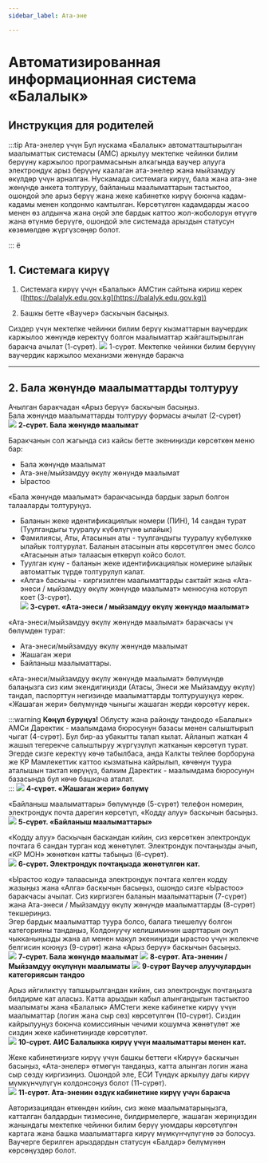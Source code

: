 ```yaml
---
sidebar_label: Ата-эне

---
```


# Автоматизированная информационная система «Балалык»  
## Инструкция для родителей
:::tip   Ата-энелер үчүн
Бул нускама «Балалык» автоматташтырылган маалыматтык системасы (АМС) аркылуу мектепке чейинки билим берүүнү каржылоо программасынын алкагында ваучер алууга электрондук арыз берүүнү каалаган ата-энелер жана мыйзамдуу өкүлдөр үчүн арналган.
Нускамада системага кирүү, бала жана ата-эне жөнүндө анкета толтуруу, байланыш маалыматтарын тастыктоо, ошондой эле арыз берүү жана жеке кабинетке кирүү боюнча кадам-кадамы менен колдонмо камтылган.
Көрсөтүлгөн кадамдарды жасоо менен өз алдынча жана оңой эле бардык каттоо жол-жоболорун өтүүгө жана өтүнмө берүүгө, ошондой эле системада арыздын статусун көзөмөлдөө жүргүзсөңөр болот.

:::
ё

## 1. Системага кирүү

1. Системага кирүү үчүн «Балалык» АМСтин сайтына кириш керек  ([https://balalyk.edu.gov.kg](https://balalyk.edu.gov.kg))  

2. Башкы бетте «Ваучер» баскычын басыңыз.
<!-- ![](/img/vaucher/parentkg/vaucher.png) -->

Сиздер үчүн мектепке чейинки билим берүү кызматтарын ваучердик каржылоо жөнүндө керектүү болгон маалыматтар жайгаштырылган баракча ачылат (1-сүрөт).
![](/img/vaucher/parentkg/pic1.png)
1-сүрөт. Мектепке чейинки билим берүүнү ваучердик каржылоо механизми жөнүндө баракча

---

## 2. Бала жөнүндө маалыматтарды толтуруу  
Ачылган баракчадан «Арыз берүү» баскычын басыңыз.  
Бала жөнүндө маалыматтарды толтуруу формасы ачылат (2-сүрөт)  
![](/img/vaucher/parentkg/pic2.png)
**2-сүрөт. Бала жөнүндө маалымат**

Баракчанын сол жагында сиз кайсы бетте экениңизди көрсөткөн меню бар:  
- Бала жөнүндө маалымат  
- Ата-эне/мыйзамдуу өкүлү жөнүндө маалымат  
- Ырастоо  

«Бала жөнүндө маалымат» баракчасында бардык зарыл болгон талааларды толтуруңуз.  
- Баланын жеке идентификациялык номери (ПИН), 14 сандан турат (Туулгандыгы тууралуу күбөлүгүнө ылайык)  
- Фамилиясы, Аты, Атасынын аты - туулгандыгы тууралуу күбөлүккө ылайык толтурулат. Баланын атасынын аты көрсөтүлгөн эмес болсо «Атасынын аты» талаасын өткөрүп койсо болот.  
- Туулган күнү - баланын жеке идентификациялык номерине ылайык автоматтык түрдө толтурулуп калат.  
- «Алга» баскычы - киргизилген маалыматтарды сактайт жана «Ата-энеси / мыйзамдуу өкүлү жөнүндө маалымат» менюсуна которуп коет (3-сүрөт).  
![](/img/vaucher/parentkg/pic3.png)
**3-сүрөт. «Ата-энеси / мыйзамдуу өкүлү жөнүндө маалымат»**

«Ата-энеси/мыйзамдуу өкүлү жөнүндө маалымат» баракчасы үч бөлүмдөн турат:  
- Ата-энеси/мыйзамдуу өкүлү жөнүндө маалымат  
- Жашаган жери  
- Байланыш маалыматтары.  

«Ата-энеси/мыйзамдуу өкүлү жөнүндө маалымат» бөлүмүндө балаңызга сиз ким экендигиңизди (Атасы, Энеси же Мыйзамдуу өкүлү) тандап, паспорттун негизинде маалыматтарды толтурушуңуз керек.  
«Жашаган жери» бөлүмүндө чыныгы жашаган жерди көрсөтүү керек.  

:::warning **Көңүл буруңуз!** 
Облусту жана районду тандоодо «Балалык» АМСи Даректик - маалымдама бюросунун базасы менен салыштырып чыгат (4-сүрөт). Бул бир-аз убакытты талап кылат. Айланып жаткан 4 жашыл тегерекче салыштыруу жүргүзүлүп жатканын көрсөтүп турат.  
Эгерде сизге керектүү көчө табылбаса, анда Калкты тейлөө борборуна же КР Мамлекеттик каттоо кызматына кайрылып, көчөнүн туура аталышын тактап көрүңүз, балким Даректик - маалымдама бюросунун базасында бул көчө башкача аталат.  
:::
![](/img/vaucher/parentkg/pic4.png)
**4-сүрөт. «Жашаган жери» бөлүмү**

«Байланыш маалыматтары» бөлүмүндө (5-сүрөт) телефон номерин, электрондук почта дарегин көрсөтүп, «Кодду алуу» баскычын басыңыз.  
![](/img/vaucher/parentkg/pic5.png)
**5-сүрөт. «Байланыш маалыматтары»**

«Кодду алуу» баскычын баскандан кийин, сиз көрсөткөн электрондук почтага 6 сандан турган код жөнөтүлөт. Электрондук почтаңызды ачып, «КР МОН» жөнөткөн катты табыңыз (6-сүрөт).  
![](/img/vaucher/parentkg/pic6.png)
**6-сүрөт. Электрондук почтаңызда жөнөтүлгөн кат.**

«Ырастоо коду» талаасында электрондук почтага келген кодду жазыңыз жана «Алга» баскычын басыңыз, ошондо сизге «Ырастоо» баракчасы ачылат. Сиз киргизген баланын маалыматтарын (7-сүрөт) жана Ата-энеси / Мыйзамдуу өкүлү жөнүндө маалыматтарды (8-сүрөт) текшериңиз.  
Эгер бардык маалыматтар туура болсо, балага тиешелүү болгон категорияны тандаңыз, Колдонуучу келишиминин шарттарын окуп чыкканыңызды жана ал менен макул экениңизди ырастоо үчүн желекче белгисин коюңуз (9-сүрөт) жана «Арыз берүү» баскычын басыңыз.  
![](/img/vaucher/parentkg/pic7.png)
**7-сүрөт. Бала жөнүндө маалымат**
![](/img/vaucher/parentkg/pic8.png)
**8-сүрөт. Ата-эненин / Мыйзамдуу өкүлүнүн маалыматы**
![](/img/vaucher/parentkg/pic9.png)
**9-сүрөт Ваучер алуучулардын категориясын тандоо**

Арыз ийгиликтүү тапшырылгандан кийин, сиз электрондук почтаңызга билдирме кат аласыз. Катта арыздын кабыл алынгандыгын тастыктоо маалыматы жана «Балалык» АМСтеги жеке кабинетке кирүү үчүн маалыматтар (логин жана сыр сөз) көрсөтүлгөн (10-сүрөт). Сиздин кайрылууңуз боюнча комиссиянын чечими кошумча жөнөтүлөт же сиздин жеке кабинетиңизде көрсөтүлөт.  
![](/img/vaucher/parentkg/pic10.png)
**10-сүрөт. АИС Балалыкка кирүү үчүн маалыматтары менен кат.**

Жеке кабинетиңизге кирүү үчүн башкы беттеги «Кирүү» баскычын басыңыз, «Ата-энелер» өтмөгүн тандаңыз, катта алынган логин жана сыр сөздү киргизиңиз. Ошондой эле, ЕСИ Түндүк аркылуу дагы кирүү мүмкүнчүлүгүн колдонсоңуз болот (11-сүрөт).  
![](/img/vaucher/parentkg/pic11.png)
**11-сүрөт. Ата-эненин өздүк кабинетине кирүү үчүн баракча**

Авторизациядан өткөндөн кийин, сиз жеке маалыматарыңызга, катталган балдардын тизмесине, билдирмелерге, жашаган жериңиздин жанындагы мектепке чейинки билим берүү уюмдары көрсөтүлгөн картага жана башка маалыматтарга кирүү мүмкүнчүлүгүнө ээ болосуз. Ваучерге берилген арыздардын статусун «Балдар» бөлүмүнөн көрсөңүздөр болот.
